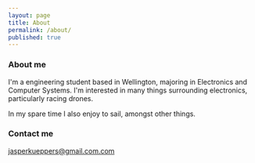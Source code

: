 ```yaml
---
layout: page
title: About
permalink: /about/
published: true
---
```




### About me

I'm a engineering student based in Wellington, majoring in Electronics and Computer Systems. I'm interested in many things surrounding electronics, particularly racing drones. 

In my spare time I also enjoy to sail, amongst other things.

### Contact me

[jasperkueppers@gmail.com.com](mailto:jasperkueppers@gmail.com.com)
